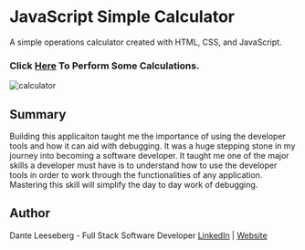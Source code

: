 # JavaScript Simple Calculator 

A simple operations calculator created with HTML, CSS, and JavaScript.

### Click [Here](https://iceeeberg.github.io/Calculator/) To Perform Some Calculations. 

![calculator](Calculator.png)

## Summary

Building this applicaiton taught me the importance of using the developer tools and how it can aid with debugging. It was a huge stepping stone in my journey into becoming a software developer. It taught me one of the major skills a developer must have is to understand how to use the developer tools in order to work through the functionalities of any application. Mastering this skill will simplify the day to day work of debugging. 

## Author 

Dante Leeseberg - Full Stack Software Developer [LinkedIn](https://www.linkedin.com/in/dante-leeseberg-bba05883/) | [Website](https://www.danteleeseberg.com/)

